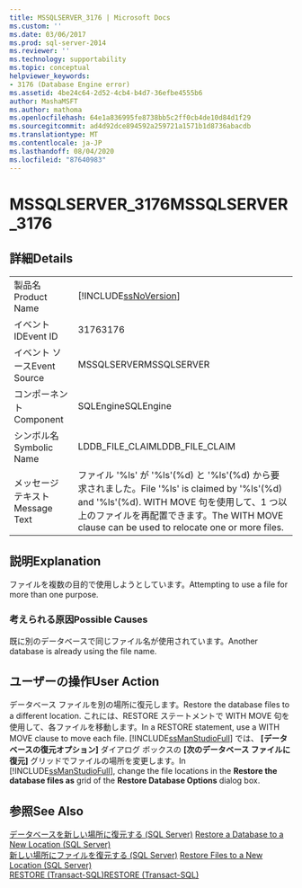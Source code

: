 ```yaml
---
title: MSSQLSERVER_3176 | Microsoft Docs
ms.custom: ''
ms.date: 03/06/2017
ms.prod: sql-server-2014
ms.reviewer: ''
ms.technology: supportability
ms.topic: conceptual
helpviewer_keywords:
- 3176 (Database Engine error)
ms.assetid: 4be24c64-2d52-4cb4-b4d7-36efbe4555b6
author: MashaMSFT
ms.author: mathoma
ms.openlocfilehash: 64e1a836995fe8738bb5c2ff0cb4de10d84d1f29
ms.sourcegitcommit: ad4d92dce894592a259721a1571b1d8736abacdb
ms.translationtype: MT
ms.contentlocale: ja-JP
ms.lasthandoff: 08/04/2020
ms.locfileid: "87640983"
---
```

# <a name="mssqlserver_3176"></a><span data-ttu-id="c478a-102">MSSQLSERVER_3176</span><span class="sxs-lookup"><span data-stu-id="c478a-102">MSSQLSERVER_3176</span></span>
    
## <a name="details"></a><span data-ttu-id="c478a-103">詳細</span><span class="sxs-lookup"><span data-stu-id="c478a-103">Details</span></span>  
  
|||  
|-|-|  
|<span data-ttu-id="c478a-104">製品名</span><span class="sxs-lookup"><span data-stu-id="c478a-104">Product Name</span></span>|[!INCLUDE[ssNoVersion](../../includes/ssnoversion-md.md)]|  
|<span data-ttu-id="c478a-105">イベント ID</span><span class="sxs-lookup"><span data-stu-id="c478a-105">Event ID</span></span>|<span data-ttu-id="c478a-106">3176</span><span class="sxs-lookup"><span data-stu-id="c478a-106">3176</span></span>|  
|<span data-ttu-id="c478a-107">イベント ソース</span><span class="sxs-lookup"><span data-stu-id="c478a-107">Event Source</span></span>|<span data-ttu-id="c478a-108">MSSQLSERVER</span><span class="sxs-lookup"><span data-stu-id="c478a-108">MSSQLSERVER</span></span>|  
|<span data-ttu-id="c478a-109">コンポーネント</span><span class="sxs-lookup"><span data-stu-id="c478a-109">Component</span></span>|<span data-ttu-id="c478a-110">SQLEngine</span><span class="sxs-lookup"><span data-stu-id="c478a-110">SQLEngine</span></span>|  
|<span data-ttu-id="c478a-111">シンボル名</span><span class="sxs-lookup"><span data-stu-id="c478a-111">Symbolic Name</span></span>|<span data-ttu-id="c478a-112">LDDB_FILE_CLAIM</span><span class="sxs-lookup"><span data-stu-id="c478a-112">LDDB_FILE_CLAIM</span></span>|  
|<span data-ttu-id="c478a-113">メッセージ テキスト</span><span class="sxs-lookup"><span data-stu-id="c478a-113">Message Text</span></span>|<span data-ttu-id="c478a-114">ファイル '%ls' が '%ls'(%d) と '%ls'(%d) から要求されました。</span><span class="sxs-lookup"><span data-stu-id="c478a-114">File '%ls' is claimed by '%ls'(%d) and '%ls'(%d).</span></span> <span data-ttu-id="c478a-115">WITH MOVE 句を使用して、1 つ以上のファイルを再配置できます。</span><span class="sxs-lookup"><span data-stu-id="c478a-115">The WITH MOVE clause can be used to relocate one or more files.</span></span>|  
  
## <a name="explanation"></a><span data-ttu-id="c478a-116">説明</span><span class="sxs-lookup"><span data-stu-id="c478a-116">Explanation</span></span>  
 <span data-ttu-id="c478a-117">ファイルを複数の目的で使用しようとしています。</span><span class="sxs-lookup"><span data-stu-id="c478a-117">Attempting to use a file for more than one purpose.</span></span>  
  
### <a name="possible-causes"></a><span data-ttu-id="c478a-118">考えられる原因</span><span class="sxs-lookup"><span data-stu-id="c478a-118">Possible Causes</span></span>  
 <span data-ttu-id="c478a-119">既に別のデータベースで同じファイル名が使用されています。</span><span class="sxs-lookup"><span data-stu-id="c478a-119">Another database is already using the file name.</span></span>  
  
## <a name="user-action"></a><span data-ttu-id="c478a-120">ユーザーの操作</span><span class="sxs-lookup"><span data-stu-id="c478a-120">User Action</span></span>  
 <span data-ttu-id="c478a-121">データベース ファイルを別の場所に復元します。</span><span class="sxs-lookup"><span data-stu-id="c478a-121">Restore the database files to a different location.</span></span> <span data-ttu-id="c478a-122">これには、RESTORE ステートメントで WITH MOVE 句を使用して、各ファイルを移動します。</span><span class="sxs-lookup"><span data-stu-id="c478a-122">In a RESTORE statement, use a WITH MOVE clause to move each file.</span></span> <span data-ttu-id="c478a-123">[!INCLUDE[ssManStudioFull](../../includes/ssmanstudiofull-md.md)] では、 **[データベースの復元オプション]** ダイアログ ボックスの **[次のデータベース ファイルに復元]** グリッドでファイルの場所を変更します。</span><span class="sxs-lookup"><span data-stu-id="c478a-123">In [!INCLUDE[ssManStudioFull](../../includes/ssmanstudiofull-md.md)], change the file locations in the **Restore the database files as** grid of the **Restore Database Options** dialog box.</span></span>  
  
## <a name="see-also"></a><span data-ttu-id="c478a-124">参照</span><span class="sxs-lookup"><span data-stu-id="c478a-124">See Also</span></span>  
 <span data-ttu-id="c478a-125">[データベースを新しい場所に復元する &#40;SQL Server&#41;](../backup-restore/restore-a-database-to-a-new-location-sql-server.md) </span><span class="sxs-lookup"><span data-stu-id="c478a-125">[Restore a Database to a New Location &#40;SQL Server&#41;](../backup-restore/restore-a-database-to-a-new-location-sql-server.md) </span></span>  
 <span data-ttu-id="c478a-126">[新しい場所にファイルを復元する &#40;SQL Server&#41;](../backup-restore/restore-files-to-a-new-location-sql-server.md) </span><span class="sxs-lookup"><span data-stu-id="c478a-126">[Restore Files to a New Location &#40;SQL Server&#41;](../backup-restore/restore-files-to-a-new-location-sql-server.md) </span></span>  
 [<span data-ttu-id="c478a-127">RESTORE &#40;Transact-SQL&#41;</span><span class="sxs-lookup"><span data-stu-id="c478a-127">RESTORE &#40;Transact-SQL&#41;</span></span>](/sql/t-sql/statements/restore-statements-transact-sql)  
  
  
